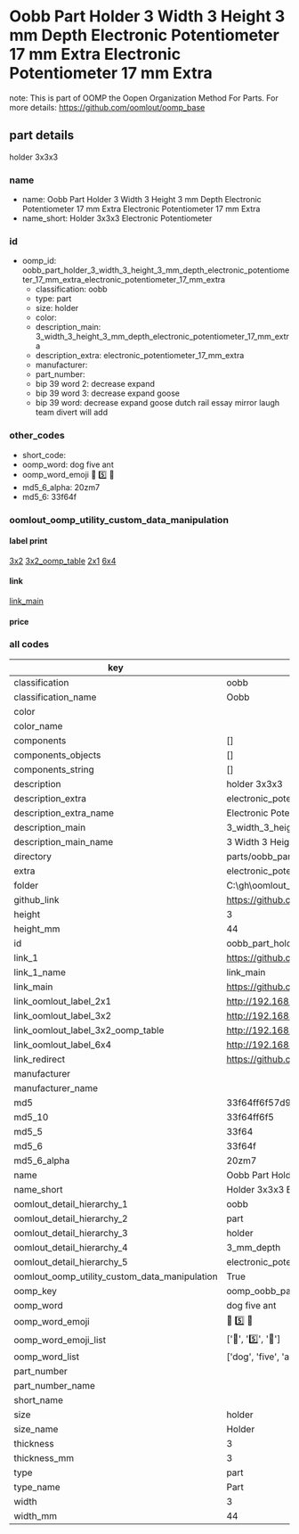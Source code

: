 # Oobb Part Holder 3 Width 3 Height 3 mm Depth Electronic Potentiometer 17 mm Extra Electronic Potentiometer 17 mm Extra  

note: This is part of OOMP the Oopen Organization Method For Parts. For more details: https://github.com/oomlout/oomp_base

##  part details
  



holder 3x3x3



### name
* name: Oobb Part Holder 3 Width 3 Height 3 mm Depth Electronic Potentiometer 17 mm Extra Electronic Potentiometer 17 mm Extra
* name_short: Holder 3x3x3 Electronic Potentiometer
### id
* oomp_id: oobb_part_holder_3_width_3_height_3_mm_depth_electronic_potentiometer_17_mm_extra_electronic_potentiometer_17_mm_extra
  * classification: oobb
  * type: part
  * size: holder
  * color: 
  * description_main: 3_width_3_height_3_mm_depth_electronic_potentiometer_17_mm_extra
  * description_extra: electronic_potentiometer_17_mm_extra
  * manufacturer: 
  * part_number: 
  * bip 39 word 2: decrease expand
  * bip 39 word 3: decrease expand goose
  * bip 39 word: decrease expand goose dutch rail essay mirror laugh team divert will add

### other_codes
* short_code: 
* oomp_word: dog five ant
* oomp_word_emoji :dog: :five: :ant:
* md5_6_alpha: 20zm7
* md5_6: 33f64f






### oomlout_oomp_utility_custom_data_manipulation
#### label print
[3x2](http://192.168.1.245:1112/?label=oomp%2020zm7)
[3x2_oomp_table](http://192.168.1.108:1112/?label=oomp%2020zm7)
[2x1](http://192.168.1.242:1112/?label=oomp%2020zm7)
[6x4](http://192.168.1.55:1112/?label=oomp%2020zm7)    

#### link

[link_main](https://github.com/oomlout/oomlout_oobb_version_4_generated_parts/tree/main/navigation_oomp/oobb/part/holder/3_width_3_height_3_mm_depth_electronic_potentiometer_17_mm_extra/electronic_potentiometer_17_mm_extra/part)                              

#### price







### all codes 
| key | value |  
| --- | --- |  
| classification | oobb |  
| classification_name | Oobb |  
| color |  |  
| color_name |  |  
| components | [] |  
| components_objects | [] |  
| components_string | [] |  
| description | holder 3x3x3 |  
| description_extra | electronic_potentiometer_17_mm_extra |  
| description_extra_name | Electronic Potentiometer 17 mm Extra |  
| description_main | 3_width_3_height_3_mm_depth_electronic_potentiometer_17_mm_extra |  
| description_main_name | 3 Width 3 Height 3 mm Depth Electronic Potentiometer 17 mm Extra |  
| directory | parts/oobb_part_holder_3_width_3_height_3_mm_depth_electronic_potentiometer_17_mm_extra_electronic_potentiometer_17_mm_extra |  
| extra | electronic_potentiometer_17_mm |  
| folder | C:\gh\oomlout_oobb_version_4_generated_parts\parts\oobb_part_holder_3_width_3_height_3_mm_depth_electronic_potentiometer_17_mm_extra_electronic_potentiometer_17_mm_extra |  
| github_link | https://github.com/oomlout/oomlout_oomp_part_src/tree/main/parts/oobb_part_holder_3_width_3_height_3_mm_depth_electronic_potentiometer_17_mm_extra_electronic_potentiometer_17_mm_extra |  
| height | 3 |  
| height_mm | 44 |  
| id | oobb_part_holder_3_width_3_height_3_mm_depth_electronic_potentiometer_17_mm_extra_electronic_potentiometer_17_mm_extra |  
| link_1 | https://github.com/oomlout/oomlout_oobb_version_4_generated_parts/tree/main/navigation_oomp/oobb/part/holder/3_width_3_height_3_mm_depth_electronic_potentiometer_17_mm_extra/electronic_potentiometer_17_mm_extra/part |  
| link_1_name | link_main |  
| link_main | https://github.com/oomlout/oomlout_oobb_version_4_generated_parts/tree/main/navigation_oomp/oobb/part/holder/3_width_3_height_3_mm_depth_electronic_potentiometer_17_mm_extra/electronic_potentiometer_17_mm_extra/part |  
| link_oomlout_label_2x1 | http://192.168.1.242:1112/?label=oomp%2020zm7 |  
| link_oomlout_label_3x2 | http://192.168.1.245:1112/?label=oomp%2020zm7 |  
| link_oomlout_label_3x2_oomp_table | http://192.168.1.108:1112/?label=oomp%2020zm7 |  
| link_oomlout_label_6x4 | http://192.168.1.55:1112/?label=oomp%2020zm7 |  
| link_redirect | https://github.com/oomlout/oomlout_oobb_version_4_generated_parts/tree/main/parts/oobb_holder_03_03_03_ex_electronic_potentiometer_17_mm |  
| manufacturer |  |  
| manufacturer_name |  |  
| md5 | 33f64ff6f57d91b134d87446c91409c9 |  
| md5_10 | 33f64ff6f5 |  
| md5_5 | 33f64 |  
| md5_6 | 33f64f |  
| md5_6_alpha | 20zm7 |  
| name | Oobb Part Holder 3 Width 3 Height 3 mm Depth Electronic Potentiometer 17 mm Extra Electronic Potentiometer 17 mm Extra |  
| name_short | Holder 3x3x3 Electronic Potentiometer |  
| oomlout_detail_hierarchy_1 | oobb |  
| oomlout_detail_hierarchy_2 | part |  
| oomlout_detail_hierarchy_3 | holder |  
| oomlout_detail_hierarchy_4 | 3_mm_depth |  
| oomlout_detail_hierarchy_5 | electronic_potentiometer_17_mm_extra |  
| oomlout_oomp_utility_custom_data_manipulation | True |  
| oomp_key | oomp_oobb_part_holder_3_width_3_height_3_mm_depth_electronic_potentiometer_17_mm_extra_electronic_potentiometer_17_mm_extra |  
| oomp_word | dog five ant |  
| oomp_word_emoji | :dog: :five: :ant: |  
| oomp_word_emoji_list | [':dog:', ':five:', ':ant:'] |  
| oomp_word_list | ['dog', 'five', 'ant'] |  
| part_number |  |  
| part_number_name |  |  
| short_name |  |  
| size | holder |  
| size_name | Holder |  
| thickness | 3 |  
| thickness_mm | 3 |  
| type | part |  
| type_name | Part |  
| width | 3 |  
| width_mm | 44 |  
